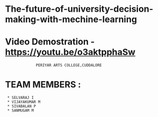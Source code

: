 # The-future-of-university-decision-making-with-mechine-learning
# Video Demostration - https://youtu.be/o3aktpphaSw


                  PERIYAR ARTS COLLEGE,CUDDALORE

# TEAM MEMBERS :
     * SELVARAJ I
     * VIJAYAKUMAR M
     * SIVABALAN P
     * SANMUGAM M
     
     

